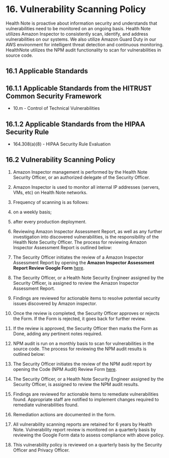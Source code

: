 # 16. Vulnerability Scanning Policy

Health Note is proactive about information security and understands that vulnerabilities need to be monitored on an ongoing basis. Health Note utilizes Amazon Inspector to consistently scan, identify, and address vulnerabilities on our systems. We also utilize Amazon Guard Duty in our AWS environment for intelligent threat detection and continuous monitoring.  HealthNote utilizes the NPM audit functionality to scan for vulnerabilities in source code.

## 16.1 Applicable Standards

## 16.1.1 Applicable Standards from the HITRUST Common Security Framework

* 10.m - Control of Technical Vulnerabilities

## 16.1.2 Applicable Standards from the HIPAA Security Rule

* 164.308(a)(8) - HIPAA Security Rule Evaluation

## 16.2 Vulnerability Scanning Policy

1. Amazon Inspector management is performed by the Health Note Security Officer, or an authorized delegate of the Security Officer.
2. Amazon Inspector is used to monitor all internal IP addresses (servers, VMs, etc) on Health Note networks.
3. Frequency of scanning is as follows:
  1. on a weekly basis;
  2. after every production deployment.
4. Reviewing Amazon Inspector Assessment Report, as well as any further investigation into discovered vulnerabilities, is the responsibility of the Health Note Security Officer. The process for reviewing Amazon Inspector Assessment Report is outlined below:
  1. The Security Officer initiates the review of a Amazon Inspector Assessment Report by opening the **Amazon Inspector Assessment Report Review Google Form** [here](https://docs.google.com/forms/d/e/1FAIpQLSepT1S1GU_7hxKoaCo0Xu-dBivCVtzuoz2nhIiTO3_OnhirAg/viewform?usp=sf_link). 
  2. The Security Officer, or a Health Note Security Engineer assigned by the Security Officer, is assigned to review the Amazon Inspector Assessment Report.
  3. Findings are reviewed for actionable items to resolve potential security issues discovered by Amazon inspector.  
  4. Once the review is completed, the Security Officer approves or rejects the Form. If the Form is rejected, it goes back for further review.
  5. If the review is approved, the Security Officer then marks the Form as Done, adding any pertinent notes required.

5. NPM audit is run on a monthly basis to scan for vulnerabilities in the source code.  The process for reviewing the NPM audit results is outlined below:
  1. The Security Officer initiates the review of the NPM audit report by opening the Code (NPM Audit) Review Form [here](https://docs.google.com/forms/d/e/1FAIpQLSc-bBLt5VA1STa6-snvYKBETKURIZNJyGke9NFx2pspjDiMyQ/viewform?usp=sf_link).
  2. The Security Officer, or a Health Note Security Engineer assigned by the Security Officer, is assigned to review the NPM audit results.
  3. Findings are reviewed for actionable items to remediate vulnerabilities found.  Appropriate staff are notified to implement changes required to remediate vulnerabilities found.
  4. Remediation actions are documented in the form.

6. All vulnerability scanning reports are retained for 6 years by Health Note. Vulnerability report review is monitored on a quarterly basis by reviewing the Google Form data to assess compliance with above policy.

7. This vulnerability policy is reviewed on a quarterly basis by the Security Officer and Privacy Officer.
